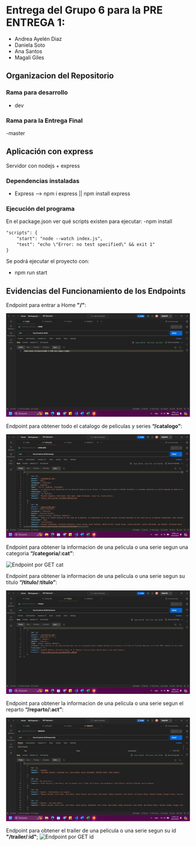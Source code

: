 # Entrega del Grupo 6 para la PRE ENTREGA 1:
- Andrea Ayelén Diaz
- Daniela Soto
- Ana Santos
- Magalí Giles

## Organizacion del Repositorio

### Rama para desarrollo
- dev

### Rama para la Entrega Final
-master

## Aplicación con express

Servidor con nodejs + express

### Dependencias instaladas
- Express --> npm i express || npm install express

### Ejecución del programa

En el package.json ver qué scripts existen para ejecutar:
-npm install

```
"scripts": {
    "start": "node --watch index.js",
    "test": "echo \"Error: no test specified\" && exit 1"
}
```

Se podrá ejecutar el proyecto con:
- npm run start

## Evidencias del Funcionamiento de los Endpoints
Endpoint para entrar a Home **"/"**:

![Endpoint Home](assets/home.jpg)

Endpoint para obtener todo el catalogo de peliculas y series **“/catalogo”**:

![Endpoint por GET catalogo](assets/catalogo.jpg)

Endpoint para obtener la informacion de una pelicula o una serie segun una categoria **“/categoria/:cat”**:

![Endpoint por GET cat](assets/categoria.jpg)

Endpoint para obtener la informacion de una pelicula o una serie segun su titulo **“/titulo/:titulo”**:

![Endpoint por GET titulo](assets/titulo.jpg)

Endpoint para obtener la informacion de una pelicula o una serie segun el reparto **“/reparto/:act”**:

![Endpoint por GET act](assets/reparto.jpg)

Endpoint para obtener el trailer de una pelicula o una serie segun su id **"/trailer/:id"**;
![Endpoint por GET id](assets/trailer.jpg)
